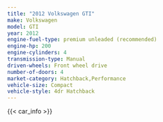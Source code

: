 ```yaml
---
title: "2012 Volkswagen GTI"
make: Volkswagen
model: GTI
year: 2012
engine-fuel-type: premium unleaded (recommended)
engine-hp: 200
engine-cylinders: 4
transmission-type: Manual
driven-wheels: Front wheel drive
number-of-doors: 4
market-category: Hatchback,Performance
vehicle-size: Compact
vehicle-style: 4dr Hatchback
---
```


{{< car_info >}}
